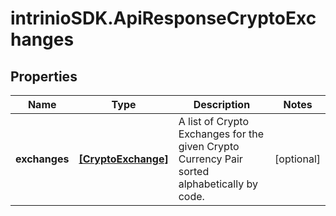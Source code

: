 # intrinioSDK.ApiResponseCryptoExchanges

## Properties
Name | Type | Description | Notes
------------ | ------------- | ------------- | -------------
**exchanges** | [**[CryptoExchange]**](CryptoExchange.md) | A list of Crypto Exchanges for the given Crypto Currency Pair sorted alphabetically by code. | [optional] 


